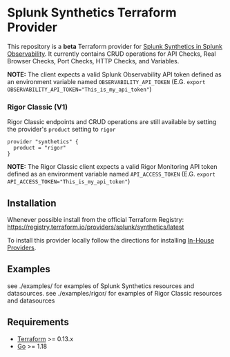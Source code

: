 # Splunk Synthetics Terraform Provider

This repository is a **beta** Terraform provider for [Splunk Synthetics in Splunk Observability](https://docs.splunk.com/Observability/synthetics/intro-synthetics.html). It currently contains CRUD operations for API Checks, Real Browser Checks, Port Checks, HTTP Checks, and Variables.

**NOTE:** The client expects a valid Splunk Observability API token defined as an environment variable named `OBSERVABILITY_API_TOKEN` (E.G. `export OBSERVABILITY_API_TOKEN="This_is_my_api_token"`)

### Rigor Classic (V1)
Rigor Classic endpoints and CRUD operations are still available by setting the provider's `product` setting to `rigor`
```
provider "synthetics" {
  product = "rigor"
}
```
**NOTE:** The Rigor Classic client expects a valid Rigor Monitoring API token defined as an environment variable named `API_ACCESS_TOKEN` (E.G. `export API_ACCESS_TOKEN="This_is_my_api_token"`)

## Installation

Whenever possible install from the official Terraform Registry:  
https://registry.terraform.io/providers/splunk/synthetics/latest

To install this provider locally follow the directions for installing [In-House Providers](https://www.terraform.io/docs/cloud/run/install-software.html#in-house-providers).

## Examples

see ./examples/ for examples of Splunk Synthetics resources and datasources.
see ./examples/rigor/ for examples of Rigor Classic resources and datasources

## Requirements

-	[Terraform](https://www.terraform.io/downloads.html) >= 0.13.x
-	[Go](https://golang.org/doc/install) >= 1.18